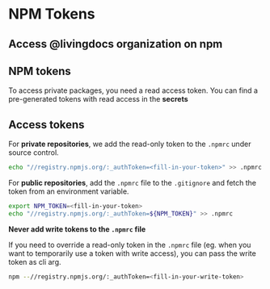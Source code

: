 # NPM Tokens

## Access @livingdocs organization on npm

## NPM tokens

To access private packages, you need a read access token. You can find a pre-generated tokens with read access in the **secrets**

## Access tokens

For **private repositories**, we add the read-only token to the `.npmrc` under source control.

```bash
echo "//registry.npmjs.org/:_authToken=<fill-in-your-token>" >> .npmrc
```

For **public repositories**, add the `.npmrc` file to the `.gitignore` and fetch the token from an environment variable.

```bash
export NPM_TOKEN=<fill-in-your-token>
echo "//registry.npmjs.org/:_authToken=${NPM_TOKEN}" >> .npmrc
```

**Never add write tokens to the `.npmrc` file**

If you need to override a read-only token in the `.npmrc` file \(eg. when you want to temporarily use a token with write access\), you can pass the write token as cli arg.

```bash
npm --//registry.npmjs.org/:_authToken=<fill-in-your-write-token>
```

